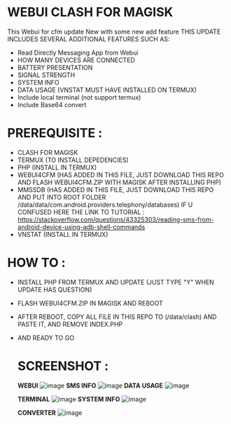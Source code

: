 # WEBUI CLASH FOR MAGISK
This Webui for cfm update New with some new add feature
THIS UPDATE INCLUDES SEVERAL ADDITIONAL FEATURES SUCH AS:
- Read Directly Messaging App from Webui
- HOW MANY DEVICES ARE CONNECTED
- BATTERY PRESENTATION
- SIGNAL STRENGTH
- SYSTEM INFO
- DATA USAGE (VNSTAT MUST HAVE INSTALLED ON TERMUX)
- Include local terminal (not support termux)
- Include Base64 convert
# PREREQUISITE :
- CLASH FOR MAGISK
- TERMUX (TO INSTALL DEPEDENCIES)
- PHP (INSTALL IN TERMUX)
- WEBUI4CFM (HAS ADDED IN THIS FILE, JUST DOWNLOAD THIS REPO AND FLASH WEBUI4CFM.ZIP WITH MAGISK AFTER INSTALLING PHP)
- MMSSDB (HAS ADDED IN THIS FILE, JUST DOWNLOAD THIS REPO AND PUT INTO ROOT FOLDER /data/data/com.android.providers.telephony/databases) IF U CONFUSED HERE THE LINK TO TUTORIAL : https://stackoverflow.com/questions/43325303/reading-sms-from-android-device-using-adb-shell-commands
- VNSTAT (INSTALL IN TERMUX)

# HOW TO :
- INSTALL PHP FROM TERMUX AND UPDATE (JUST TYPE "Y" WHEN UPDATE HAS QUESTION)
- FLASH WEBUI4CFM.ZIP IN MAGISK AND REBOOT
- AFTER REBOOT, COPY ALL FILE IN THIS REPO TO (/data/clash) AND PASTE IT, AND REMOVE INDEX.PHP
- AND READY TO GO

  # SCREENSHOT :
  **WEBUI**
   ![image](https://github.com/user-attachments/assets/2ab2012d-fd2f-4ebc-983a-d39548563b24)
  **SMS INFO**
   ![image](https://github.com/user-attachments/assets/ef22c364-5fcb-43ca-8191-3d41ec76e1b4)
  **DATA USAGE**
  ![image](https://github.com/user-attachments/assets/374f9399-bddc-4a16-b60b-2b28b9c91012)


  **TERMINAL**
  ![image](https://github.com/user-attachments/assets/064507b8-5167-4e50-86ff-d0108b96ec9b)
  **SYSTEM INFO**
  ![image](https://github.com/user-attachments/assets/7a470459-fdbd-42c4-94aa-94fa8559e4da)


  **CONVERTER**
  ![image](https://github.com/user-attachments/assets/6c3d30e0-ccf2-47c7-be47-13ad3dad3cbc)

   
